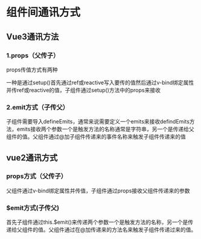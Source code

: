 # 组件间通讯方式

## Vue3通讯方法

### 1.props（父传子）

props传值方式有两种

一种是通过setup()首先通过ref或reactive写入要传的值然后通过v-bind绑定属性并传ref或reactive的值，子组件通过setup()方法中的props来接收

### 2.emit方式（子传父）

子组件需要导入defineEmits，通常来说需要定义一个emits来接收defindEmits方法，emits接收两个参数一个是触发方法的名称通常是字符串，另一个是传递给父组件的值。父组件通过@加子组件传递来的事件名称来触发子组件传递来的值

## vue2通讯方式

### props方式（父传子）

父组件通过v-bind绑定属性并传值，子组件通过props接收父组件传递来的参数

### $emit方式(子传父)

首先子组件通过this.$emit()来传递两个参数一个是触发方法的名称，另一个是传递给父组件的值。父组件通过在@加传递来的方法名来触发子组件传递过来的值。

